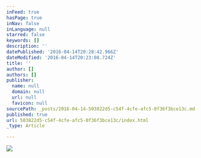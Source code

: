 ```yaml
---
inFeed: true
hasPage: true
inNav: false
inLanguage: null
starred: false
keywords: []
description: ''
datePublished: '2016-04-14T20:28:42.966Z'
dateModified: '2016-04-14T20:23:08.724Z'
title: ''
author: []
authors: []
publisher:
  name: null
  domain: null
  url: null
  favicon: null
sourcePath: _posts/2016-04-14-503822d5-c54f-4cfe-afc5-0f36f3bce13c.md
published: true
url: 503822d5-c54f-4cfe-afc5-0f36f3bce13c/index.html
_type: Article

---
```

![](https://the-grid-user-content.s3-us-west-2.amazonaws.com/6ce23194-a031-4818-b938-2bc92990c055.jpg)